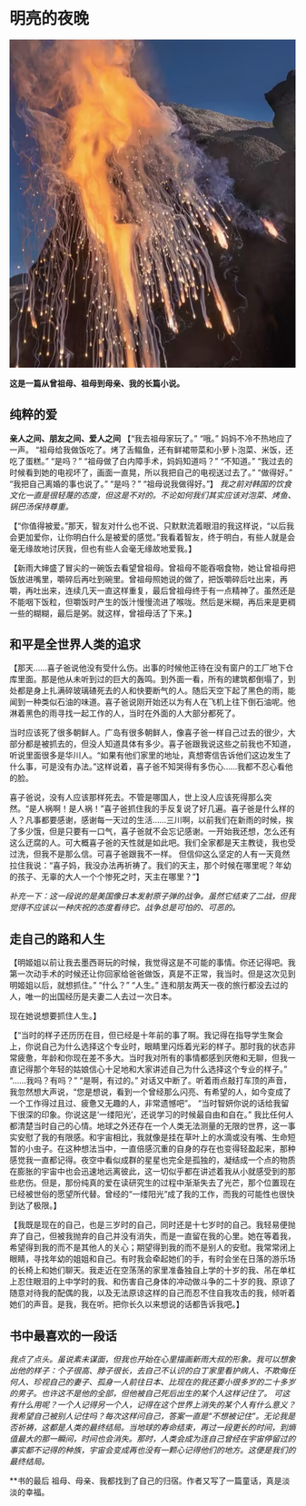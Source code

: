 # 明亮的夜晚
![](./public/back.png)

**这是一篇从曾祖母、祖母到母亲、我的长篇小说。**

## 纯粹的爱
**亲人之间、朋友之间、爱人之间**
【“我去祖母家玩了。”
“哦。”
妈妈不冷不热地应了一声。
“祖母给我做饭吃了。烤了舌鳎鱼，还有鲜裙带菜和小萝卜泡菜、米饭，还吃了蛋糕。”
“是吗？”
“祖母做了白内障手术，妈妈知道吗？”
“不知道。”
“我过去的时候看到她的电视坏了，画面一直晃，所以我把自己的电视送过去了。”
“做得好。”
“我把自己离婚的事也说了。”
“是吗？”
“祖母说我做得好。”】
*我之前对韩国的饮食文化一直是很轻蔑的态度，但这是不对的。不论如何我们其实应该对泡菜、烤鱼、锅巴汤保持尊重。*

【“你值得被爱。”那天，智友对什么也不说、只默默流着眼泪的我这样说，“以后我会更加爱你，让你明白什么是被爱的感觉。”我看着智友，终于明白，有些人就是会毫无缘故地讨厌我，但也有些人会毫无缘故地爱我。】

【新雨大婶盛了冒尖的一碗饭去看望曾祖母。曾祖母不能吞咽食物，她让曾祖母把饭放进嘴里，嚼碎后再吐到碗里。曾祖母照她说的做了，把饭嚼碎后吐出来，再嚼，再吐出来，连续几天一直这样重复，最后曾祖母终于有一点精神了。虽然还是不能咽下饭粒，但嚼饭时产生的饭汁慢慢流进了喉咙。然后是米糊，再后来是更稠一些的糊糊，最后是粥。就这样，曾祖母活了下来。】

## 和平是全世界人类的追求
【那天……喜子爸说他没有受什么伤。出事的时候他正待在没有窗户的工厂地下仓库里面。那是他从未听到过的巨大的轰鸣。到外面一看，所有的建筑都倒塌了，到处都是身上扎满碎玻璃碴死去的人和快要断气的人。随后天空下起了黑色的雨，能闻到一种类似石油的味道。喜子爸说刚开始还以为有人在飞机上往下倒石油呢。他淋着黑色的雨寻找一起工作的人，当时在外面的人大部分都死了。


当时应该死了很多朝鲜人。广岛有很多朝鲜人，像喜子爸一样自己过去的很少，大部分都是被抓去的，但没人知道具体有多少。喜子爸跟我说这些之前我也不知道，听说里面很多是华川人。“如果有他们家里的地址，真想寄信告诉他们这边发生了什么事，可是没有办法。”这样说着，喜子爸不知哭得有多伤心……我都不忍心看他的脸。


喜子爸说，没有人应该那样死去。不管是哪国人，世上没人应该死得那么突然。“是人祸啊！是人祸！”喜子爸抓住我的手反复说了好几遍。喜子爸是什么样的人？凡事都要感谢，感谢每一天过的生活……三川啊，以前我们在新雨的时候，挨了多少饿，但是只要有一口气，喜子爸就不会忘记感谢。一开始我还想，怎么还有这么迂腐的人。可大概喜子爸的天性就是如此吧。我们全家都是天主教徒，我也受过洗，但我不是那么信。可喜子爸跟我不一样。
但信仰这么坚定的人有一天竟然拉住我说：“喜子妈，我没办法再祈祷了。我们的天主，那个时候在哪里呢？年幼的孩子、无辜的大人一个个惨死之时，天主在哪里？”】

*补充一下：这一段说的是美国像日本发射原子弹的战争。虽然它结束了二战，但我觉得不应该以一种庆祝的态度看待它。战争总是可怕的、可恶的。*

## 走自己的路和人生

【明姬姐以前让我去墨西哥玩的时候，我觉得这是不可能的事情。你还记得吧。我第一次动手术的时候还让你回家给爸爸做饭，真是不正常，我当时。但是这次见到明姬姐以后，就想抓住。”
“什么？”
“人生。”
连和朋友两天一夜的旅行都没去过的人，唯一的出国经历是夫妻二人去过一次日本。

现在她说想要抓住人生。】

【“当时的样子还历历在目，但已经是十年前的事了啊。我记得在指导学生聚会上，你说自己为什么选择这个专业时，眼睛里闪烁着光彩的样子。那时我的状态非常疲惫，年龄和你现在差不多大。当时我对所有的事情都感到厌倦和无聊，但我一直记得那个年轻的姑娘信心十足地和大家讲述自己为什么选择这个专业的样子。”
“……我吗？有吗？”
“是啊，有过的。”
对话又中断了。听着雨点敲打车顶的声音，我忽然想大声说，“您是想说，看到一个曾经那么闪亮、有希望的人，如今变成了一个工作得过且过、疲惫又无趣的人，非常遗憾吧”。
“当时智妍你说的话给我留下很深的印象。你说这是‘一缕阳光’，还说学习的时候最自由和自在。”
我比任何人都清楚当时自己的心情。地球之外还存在一个人类无法测量的无限的世界，这一事实安慰了我的有限感。和宇宙相比，我就像是挂在草叶上的水滴或没有嘴、生命短暂的小虫子。在这种想法当中，一直倍感沉重的自身的存在也变得轻盈起来，那种感觉我一直都记得。夜空中看似成群的星星也完全是孤独的，凝结成一个点的物质在膨胀的宇宙中也会迅速地远离彼此，这一切似乎都在讲述着我从小就感受到的那些悲伤。但是，那份纯真的爱在读研究生的过程中渐渐失去了光芒，那个位置现在已经被世俗的愿望所代替。曾经的“一缕阳光”成了我的工作，而我的可能性也很快到达了极限。】


【我既是现在的自己，也是三岁时的自己，同时还是十七岁时的自己。我轻易便抛弃了自己，但被我抛弃的自己并没有消失，而是一直留在我的心里。她在等着我，希望得到我的而不是其他人的关心；期望得到我的而不是别人的安慰。我常常闭上眼睛，寻找年幼的姐姐和自己。有时我会牵起她们的手，有时会坐在日落的游乐场的长椅上和她们聊天。我走近在空荡荡的家里准备独自上学的十岁的我、吊在单杠上忍住眼泪的上中学时的我、和伤害自己身体的冲动做斗争的二十岁的我、原谅了随意对待我的配偶的我，以及无法原谅这样的自己而忍不住自我攻击的我，倾听着她们的声音。是我，我在听。把你长久以来想说的话都告诉我吧。】


## 书中最喜欢的一段话

*我点了点头。虽说素未谋面，但我也开始在心里描画新雨大叔的形象。我可以想象出他的样子：个子很高、脖子很长，去自己不认识的白丁家里看护病人、不欺侮任何人、珍视自己的妻子、孤身一人前往日本、比现在的我还要小很多岁的二十多岁的男子。也许这不是他的全部，但他被自己死后出生的某个人这样记住了。
可这有什么用呢？一个人记得另一个人，记得在这个世界上消失的某个人有什么意义？我希望自己被别人记住吗？每次这样问自己，答案一直是“不想被记住”。无论我是否祈祷，这都是人类的最终结局。当地球的寿命结束，再过一段更长的时间，到熵值最大的那一瞬间，时间也会消失。那时，人类会成为连自己曾经在宇宙停留过的事实都不记得的种族，宇宙会变成再也没有一颗心记得他们的地方。这便是我们的最终结局。*

**书的最后 祖母、母亲、我都找到了自己的归宿。作者又写了一篇童话，真是淡淡的幸福。